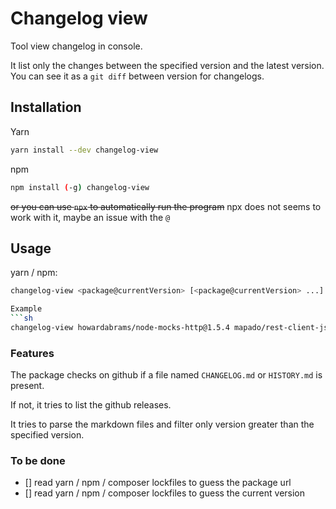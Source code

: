 Changelog view
===================

Tool view changelog in console. 

It list only the changes between the specified version and the latest version.
You can see it as a `git diff` between version for changelogs.

## Installation
Yarn
```sh
yarn install --dev changelog-view
```
npm 
```sh
npm install (-g) changelog-view
```

~~or you can use `npx` to automatically run the program~~ npx does not seems to work with it, maybe an issue with the `@`

## Usage
yarn / npm:
```sh
changelog-view <package@currentVersion> [<package@currentVersion> ...]

Example
```sh
changelog-view howardabrams/node-mocks-http@1.5.4 mapado/rest-client-js-sdk@0.14.1
```

### Features
The package checks on github if a file named `CHANGELOG.md` or `HISTORY.md` is present.

If not, it tries to list the github releases.

It tries to parse the markdown files and filter only version greater than the specified version.

### To be done

  * [] read yarn / npm / composer lockfiles to guess the package url
  * [] read yarn / npm / composer lockfiles to guess the current version
